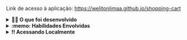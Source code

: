 Link de acesso à aplicação: https://welitonlimaa.github.io/shopping-cart
<details>
  <summary><strong> 👨‍💻 O que foi desenvolvido </strong></summary><br />
  - Carrinho de compras totalmente dinâmico! 🛒
  

</details>
<details>
  <summary><strong>:memo: Habilidades Envolvidas </strong></summary><br />

- Requisições e consumo de dados vindos de uma `API`;

- Manipulação do DOM com JavaScript 

</details>
<details>
  <summary><strong>‼️ Acessando Localmente</strong></summary><br />

  1. Clone o repositório

  - Use o comando: `git clone`.
  - Entre na pasta do repositório que você acabou de clonar

  2. Instale as dependências

  - `npm install`.

</details>
